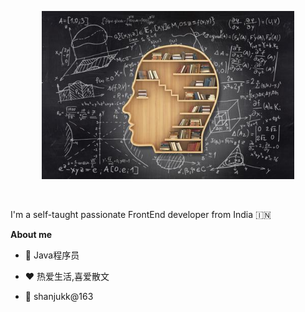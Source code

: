 <p align="center"><a href="https://https://yuanqi99.github.io"><img width="80%" alt="Hello, I'm Anurag. I do open source!" src="./assets/gh-readme-header.png" /></a></p>

<br />

I'm a self-taught passionate FrontEnd developer from India 🇮🇳

**About me**

- 💼 Java程序员

- ❤️ 热爱生活,喜爱散文

- 💬 shanjukk@163
